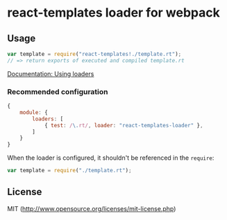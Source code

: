 # react-templates loader for webpack

## Usage

``` javascript
var template = require("react-templates!./template.rt");
// => return exports of executed and compiled template.rt
```

[Documentation: Using loaders](http://webpack.github.io/docs/using-loaders.html)

### Recommended configuration

``` javascript
{
	module: {
		loaders: [
			{ test: /\.rt/, loader: "react-templates-loader" },
		]
	}
}
```

When the loader is configured, it shouldn't be referenced in the `require`:

``` javascript
var template = require("./template.rt");
```

## License

MIT (http://www.opensource.org/licenses/mit-license.php)

